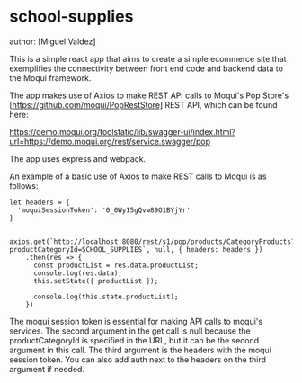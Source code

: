 # school-supplies
author: [Miguel Valdez]

This is a simple react app that aims to create a simple ecommerce site that exemplifies the connectivity between front end code and backend data to the Moqui framework.


The app makes use of Axios to make REST API calls to Moqui's Pop Store's [https://github.com/moqui/PopRestStore] REST API, which can be found here: 

https://demo.moqui.org/toolstatic/lib/swagger-ui/index.html?url=https://demo.moqui.org/rest/service.swagger/pop


The app uses express and webpack. 

An example of a basic use of Axios to make REST calls to Moqui is as follows:



    let headers = {
      'moquiSessionToken': '0_0Wy15gQvw89O1BYjYr'
    }

     axios.get(`http://localhost:8080/rest/s1/pop/products/CategoryProducts?productCategoryId=SCHOOL_SUPPLIES`, null, { headers: headers })
        .then(res => {
          const productList = res.data.productList;
          console.log(res.data);
          this.setState({ productList });

          console.log(this.state.productList);
        })


The moqui session token is essential for making API calls to moqui's services. The second argument in the get call is null because the productCategoryId is specified in the URL, but it can be the second argument in this call. The third argument is the headers with the moqui session token. You can also add auth next to the headers on the third argument if needed. 